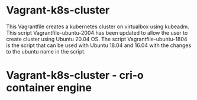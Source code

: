 # Vagrant-k8s-cluster
This Vagrantfile creates a kubernetes cluster on virtualbox using kubeadm.
This script Vagrantfile-ubuntu-2004 has been updated to allow the user to create cluster using Ubuntu 20.04 OS.
The script Vagrantfile-ubuntu-1804 is the script that can be used with Ubuntu 18.04 and 16.04 with the changes to the ubuntu name in the script.

# Vagrant-k8s-cluster - cri-o container engine

